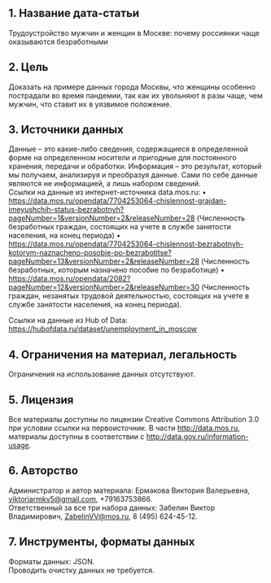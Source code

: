 ## 1. Название дата-статьи <br>
Трудоустройство мужчин и женщин в Москве: почему россиянки чаще оказываются безработными <br>
## 2. Цель <br>
Доказать на примере данных города Москвы, что женщины особенно пострадали во время пандемии, так как их увольняют в разы чаще, чем мужчин, что ставит их в уязвимое положение. <br>
## 3. Источники данных <br>
Данные – это какие-либо сведения, содержащиеся в определенной форме на определенном носители и пригодные для постоянного хранения, передачи и обработки. Информация – это результат, который мы получаем, анализируя и преобразуя данные. Сами по себе данные являются не информацией, а лишь набором сведений. <br>
Ссылки на данные из интернет-источника data.mos.ru:
•	https://data.mos.ru/opendata/7704253064-chislennost-grajdan-imeyushchih-status-bezrabotnyh?pageNumber=1&versionNumber=2&releaseNumber=28 (Численность безработных граждан, состоящих на учете в службе занятости населения, на конец периода)
•	https://data.mos.ru/opendata/7704253064-chislennost-bezrabotnyh-kotorym-naznacheno-posobie-po-bezrabotitse?pageNumber=13&versionNumber=2&releaseNumber=28 (Численность безработных, которым назначено пособие по безработице)
•	https://data.mos.ru/opendata/2082?pageNumber=12&versionNumber=2&releaseNumber=30 (Численность граждан, незанятых трудовой деятельностью, состоящих на учете в службе занятости населения, на конец периода). <br>

Ссылки на данные из Hub of Data: <br>
https://hubofdata.ru/dataset/unemployment_in_moscow <br>
## 4. Ограничения на материал, легальность
Ограничения на использование данных отсутствуют. <br>
## 5. Лицензия <br>
Все материалы доступны по лицензии Creative Commons Attribution 3.0 при условии ссылки на первоисточник. В части http://data.mos.ru, материалы доступны в соответствии с http://data.gov.ru/information-usage. <br>
## 6. Авторство <br>
Администратор и автор материала: Ермакова Виктория Валерьевна, viktoriarmkv5@gmail.com, +79163753866.<br>
Ответственный за все три набора данных: Забелин Виктор Владимирович, ZabelinVV@mos.ru, 8 (495) 624-45-12.<br>
## 7. Инструменты, форматы данных <br>
Форматы данных: JSON. <br>
Проводить очистку данных не требуется.<br>

